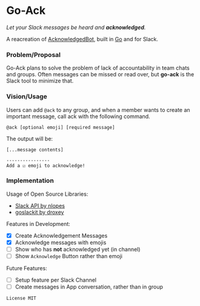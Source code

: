 # Go-Ack
_Let your Slack messages be heard and **acknowledged**._

A reacreation of [AcknowledgedBot](https://github.com/lowewenzel/acknowledgedbot), built in [Go](https://github.com/go/go) and for Slack.

### Problem/Proposal

Go-Ack plans to solve the problem of lack of accountability in team chats and groups. Often messages can be missed or read over, but **go-ack** is the Slack tool to minimize that. 

### Vision/Usage

Users can add `@ack` to any group, and when a member wants to create an important message, call ack with the following command.

```
@ack [optional emoji] [required message]
```

The output will be:
```
[...message contents]

----------------
Add a ☑️ emoji to acknowledge!
```

### Implementation
Usage of Open Source Libraries:
- [Slack API by nlopes](https://github.com/nlopes/slack)
- [goslackit by droxey](https://github.com/droxey/goslackit/) 

Features in Development:
- [x] Create Acknowledgement Messages
- [x] Acknowledge messages with emojis
- [ ] Show who has **not** acknowledged yet (in channel)
- [ ] Show `Acknowledge` Button rather than emoji

Future Features:
- [ ] Setup feature per Slack Channel
- [ ] Create messages in App conversation, rather than in group

`License MIT`